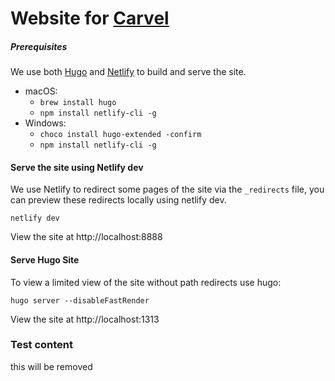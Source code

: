 # Website for [Carvel](https://carvel.dev/)

##### Prerequisites
We use both [Hugo](https://github.com/gohugoio/hugo) and [Netlify](https://www.netlify.com/products/dev/#how-it-works) 
to build and serve the site.
* macOS: 
   * `brew install hugo`
   * `npm install netlify-cli -g`
* Windows: 
   * `choco install hugo-extended -confirm`
   * `npm install netlify-cli -g`


#### Serve the site using Netlify dev
We use Netlify to redirect some pages of the site via the `_redirects` file, you can preview these redirects locally 
using netlify dev.

```
netlify dev
```
View the site at http://localhost:8888

#### Serve Hugo Site
To view a limited view of the site without path redirects use hugo:
```
hugo server --disableFastRender
```
View the site at http://localhost:1313

### Test content
this will be removed
